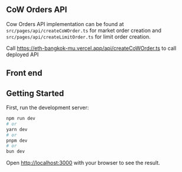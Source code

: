 ## CoW Orders API

Cow Orders API implementation can be found at ```src/pages/api/createCoWOrder.ts``` for market order creation and ```src/pages/api/createLimitOrder.ts``` for limit order creation.

Call https://eth-bangkok-mu.vercel.app/api/createCoWOrder.ts to call deployed API

## Front end 

## Getting Started

First, run the development server:

```bash
npm run dev
# or
yarn dev
# or
pnpm dev
# or
bun dev
```

Open [http://localhost:3000](http://localhost:3000) with your browser to see the result.
